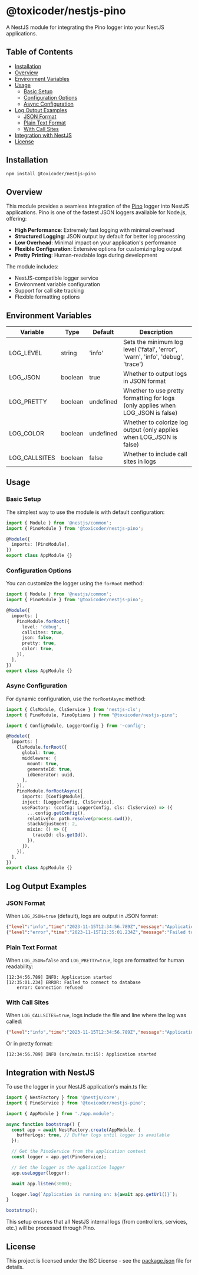 # @toxicoder/nestjs-pino

A NestJS module for integrating the Pino logger into your NestJS applications.

## Table of Contents

- [Installation](#installation)
- [Overview](#overview)
- [Environment Variables](#environment-variables)
- [Usage](#usage)
  - [Basic Setup](#basic-setup)
  - [Configuration Options](#configuration-options)
  - [Async Configuration](#async-configuration)
- [Log Output Examples](#log-output-examples)
  - [JSON Format](#json-format)
  - [Plain Text Format](#plain-text-format)
  - [With Call Sites](#with-call-sites)
- [Integration with NestJS](#integration-with-nestjs)
- [License](#license)

## Installation

```bash
npm install @toxicoder/nestjs-pino
```

## Overview

This module provides a seamless integration of the [Pino](https://getpino.io/) logger into NestJS applications. Pino is one of the fastest JSON loggers available for Node.js, offering:

- **High Performance**: Extremely fast logging with minimal overhead
- **Structured Logging**: JSON output by default for better log processing
- **Low Overhead**: Minimal impact on your application's performance
- **Flexible Configuration**: Extensive options for customizing log output
- **Pretty Printing**: Human-readable logs during development

The module includes:
- NestJS-compatible logger service
- Environment variable configuration
- Support for call site tracking
- Flexible formatting options

## Environment Variables

| Variable      | Type    | Default   | Description                                                                     |
|---------------|---------|-----------|---------------------------------------------------------------------------------|
| LOG_LEVEL     | string  | 'info'    | Sets the minimum log level ('fatal', 'error', 'warn', 'info', 'debug', 'trace') |
| LOG_JSON      | boolean | true      | Whether to output logs in JSON format                                           |
| LOG_PRETTY    | boolean | undefined | Whether to use pretty formatting for logs (only applies when LOG_JSON is false) |
| LOG_COLOR     | boolean | undefined | Whether to colorize log output (only applies when LOG_JSON is false)            |
| LOG_CALLSITES | boolean | false     | Whether to include call sites in logs                                           |

## Usage

### Basic Setup

The simplest way to use the module is with default configuration:

```typescript
import { Module } from '@nestjs/common';
import { PinoModule } from '@toxicoder/nestjs-pino';

@Module({
  imports: [PinoModule],
})
export class AppModule {}
```

### Configuration Options

You can customize the logger using the `forRoot` method:

```typescript
import { Module } from '@nestjs/common';
import { PinoModule } from '@toxicoder/nestjs-pino';

@Module({
  imports: [
    PinoModule.forRoot({
      level: 'debug',
      callsites: true,
      json: false,
      pretty: true,
      color: true,
    }),
  ],
})
export class AppModule {}
```

### Async Configuration

For dynamic configuration, use the `forRootAsync` method:

```typescript
import { ClsModule, ClsService } from 'nestjs-cls';
import { PinoModule, PinoOptions } from "@toxicoder/nestjs-pino";

import { ConfigModule, LoggerConfig } from '~config';

@Module({
  imports: [
    ClsModule.forRoot({
      global: true,
      middleware: {
        mount: true,
        generateId: true,
        idGenerator: uuid,
      },
    }),
    PinoModule.forRootAsync({
      imports: [ConfigModule],
      inject: [LoggerConfig, ClsService],
      useFactory: (config: LoggerConfig, cls: ClsService) => ({
        ...config.getConfig(),
        relativeTo: path.resolve(process.cwd()),
        stackAdjustment: 2,
        mixin: () => ({
          traceId: cls.getId(),
        }),
      }),
    }),
  ],
})
export class AppModule {}
```

## Log Output Examples

### JSON Format

When `LOG_JSON=true` (default), logs are output in JSON format:

```json
{"level":"info","time":"2023-11-15T12:34:56.789Z","message":"Application started"}
{"level":"error","time":"2023-11-15T12:35:01.234Z","message":"Failed to connect to database","error":"Connection refused"}
```

### Plain Text Format

When `LOG_JSON=false` and `LOG_PRETTY=true`, logs are formatted for human readability:

```
[12:34:56.789] INFO: Application started
[12:35:01.234] ERROR: Failed to connect to database
    error: Connection refused
```

### With Call Sites

When `LOG_CALLSITES=true`, logs include the file and line where the log was called:

```json
{"level":"info","time":"2023-11-15T12:34:56.789Z","message":"Application started","caller":"src/main.ts:15"}
```

Or in pretty format:

```
[12:34:56.789] INFO (src/main.ts:15): Application started
```

## Integration with NestJS

To use the logger in your NestJS application's main.ts file:

```typescript
import { NestFactory } from '@nestjs/core';
import { PinoService } from '@toxicoder/nestjs-pino';

import { AppModule } from './app.module';

async function bootstrap() {
  const app = await NestFactory.create(AppModule, {
    bufferLogs: true, // Buffer logs until logger is available
  });

  // Get the PinoService from the application context
  const logger = app.get(PinoService);

  // Set the logger as the application logger
  app.useLogger(logger);

  await app.listen(3000);

  logger.log(`Application is running on: ${await app.getUrl()}`);
}

bootstrap();
```

This setup ensures that all NestJS internal logs (from controllers, services, etc.) will be processed through Pino.

## License

This project is licensed under the ISC License - see the [package.json](package.json) file for details.
